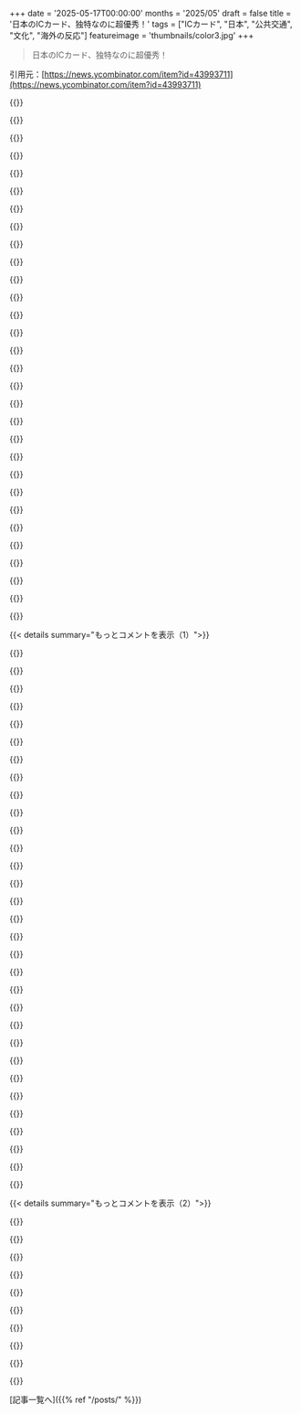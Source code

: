 +++
date = '2025-05-17T00:00:00'
months = '2025/05'
draft = false
title = '日本のICカード、独特なのに超優秀！'
tags = ["ICカード", "日本", "公共交通", "文化", "海外の反応"]
featureimage = 'thumbnails/color3.jpg'
+++

> 日本のICカード、独特なのに超優秀！

引用元：[https://news.ycombinator.com/item?id=43993711](https://news.ycombinator.com/item?id=43993711)




{{<matomeQuote body="Londonだと改札はいつも閉まってて，Oyster cardが有効なときだけ開くんだよね．Tokyoだと逆で，普段は開いててカードがおかしいときだけ閉まる．いちいちドアが開くのを待たなくていいから，流れが止まらなくて超早く感じるよ．" userName="lorenzotenti" createdAt="2025/05/17 16:54:49" color="#38d3d3">}}




{{<matomeQuote body="それって文化の違いあってこそだよね？日本の文化は秩序とかルールを守ることにすごく重きを置いてる－I don’t know that this “open-by-default” system would work in, for instance, the US．" userName="suddenexample" createdAt="2025/05/17 18:47:38" color="#ff5c5c">}}




{{<matomeQuote body="日本の電車使う人たちはルール守る層が多いけど，USだと公共交通は貧しい人向けって思われてて，古くて汚いままにしとくべきって考えがあるんだ．ルールは多いけど，システム自体はリスペクトされてないんだよね．" userName="astrange" createdAt="2025/05/17 20:06:05" color="#785bff">}}




{{<matomeQuote body="そんな風に考えたことなかったけど，もう納得したわ．<br>今の近所に引っ越してきたとき，なんで公共交通がないのか聞いたら，貧しい人が来られないようにするためだって言われて，それが文化全体と繋がってるって気づいてなかったんだ．" userName="mlinhares" createdAt="2025/05/17 21:57:49" color="">}}




{{<matomeQuote body="日本の公共交通使う人たちが全員年配で中流階級ってわけじゃないよ．超金持ちじゃない人なら，だいたいみんな使ってるんじゃない？" userName="isatty" createdAt="2025/05/17 21:54:31" color="#785bff">}}




{{<matomeQuote body="ここで良い指摘だね．信頼の度合いもあると思う．利用者がちゃんと正しいことをして，お金を払うっていう信頼ね．あと，運営側からの追加の配慮もあると思うんだ－たまにはちょっとだけ乗りたい人もいるでしょって．日本にはもう3回行ったけど，駅員が何か事情を説明した人に，切符なしで通してあげてるのを何回か見たよ．" userName="movedx" createdAt="2025/05/17 20:47:33" color="#ff5733">}}




{{<matomeQuote body="コインロッカー使ったり，間違ったホームに入っちゃって反対側に行ったりする理由で，切符なしで改札を通ったこと何回かあるよ．だいたい駅員さんが次の改札か，また出る時に状況を説明するメモをくれるんだ．" userName="m-schuetz" createdAt="2025/05/17 23:12:35" color="#ff5c5c">}}




{{<matomeQuote body="別のコメントでも言ったけど，USのシステムを使ったことあって，バスとか電車に乗ってからお金を払うんだ．払えない場合は，バスの運転手さんが手を振って通してくれたりするよ．電車だと次の駅まで無料で乗れるんだ．" userName="mmooss" createdAt="2025/05/18 04:11:23" color="">}}




{{<matomeQuote body="歳を取ってるってことは若くないってことだね。ぶっちゃけ世界中の犯罪とかややこしい行動のほぼ全部は若い男がやってるわけでしょ。でもさ、NYCの平均年齢は38歳で、東京は45歳なんだって（今ググった）。これってすごい違いだよ！<br>確かに彼らは改札を飛び越えたり、大声で物乞いする人はいないけど、代わりに社会的な交通の病巣として、酔っ払って寝てる人、自殺、痴漢がいるんだよね（これが常に起きてるって意味じゃなくて、みんなが話してる印象ね）。<br>”汚い金持ち以外ほぼ全員じゃない？”って？<br>うーん、それより何をしてるかだと思うんだよね。お金持ちだって目的があれば全然公共交通機関使うと思うよ、俺の知る限りでは。<br>日本で助かることの一つは、マスク文化のおかげで公共の場で顔バレしないことだね。（もちろん、身長2メートル超えのNBA選手とかには通用しないけど）。<br>都市間移動だと、電車は快適だけど高い選択肢で、飛行機や夜行バスの方が安いんだ。でも電車は基本的に自分だけを運ぶのにしか向いてない。グループで移動したり、荷物が多かったり、あまり歩きたくないなら、やっぱり車かタクシーがいいよね。" userName="astrange" createdAt="2025/05/17 23:05:49" color="#ff33a1">}}




{{<matomeQuote body="Phoenixのライトレールだとさ、有効な切符を持ってるかどうかの確認は、電車に乗ってる全員をランダムに警備員がチェックするだけだったんだ（少なくとも昔はね）。改札とか何も無し。<br>コロナ禍中はチケットの有効性チェックすらやめて、”チケットを持ってる”ってだけでOKになったんだよ。俺、同じ切符を2年くらい使ってて、今でも財布に入れてあるんだ、また行く時のためにね。<br>セキュリティを見たとたん電車から降りて、次の電車を待ってる人を何回見たか、数えきれないよ。" userName="UncleEntity" createdAt="2025/05/18 16:24:16" color="#45d325">}}




{{<matomeQuote body="俺は逆の経験をしたよ。別の会社が運行するローカル線から乗り換えるために、広い駅の西口から入ったんだ。必要なホームは東口のすぐそばだった。それはいい。<br>ホームには観光客向けの張り紙（英語！）があって、座席指定券が必要だって書いてあったんだけど、買ってなかったんだ。<br>張り紙には、座席指定券を買う機械は東口にあるって書いてあったんだけど、もちろん改札の向こう側だよね。<br>改札の駅員さんは俺の話は理解してくれたけど、来た道を戻って、つまり西口まで全部戻らないといけないって言われたんだ。駅のその側は”別の鉄道会社のもの”で、俺が必要な切符を売る機械は無かった。駅を通らずに道をすごく遠回りして歩くか、一般の切符売り場に並ぶか、どっちかだって。<br>結局、その電車は逃したよ。<br>全体的に見て、ローカル線や長距離列車の切符システムは、ヨーロッパに比べて不必要に複雑だと感じたね。基本運賃と、特急券と、座席指定券が全部別料金で、それが1枚か2枚か3枚の紙になるんだけど、何によって変わるのか分からなかった。<br>ある時、乗り換えありの旅で、7枚の別々の切符になったことがあるよ。（もちろん、この問題に対する日本のやり方は、切符システムを簡素化するんじゃなくて、7枚全部吸い込んで、該当するのを無効にして、きれいに並べて出す機械を発明することなんだよね）。" userName="Symbiote" createdAt="2025/05/18 08:14:57" color="#45d325">}}




{{<matomeQuote body="俺はそんな風には見なかったな。色々な年齢層、たくさんの学童も含めて見たよ。<br>日本社会がいかに思いやりがあるか、ただただびっくりしてる。" userName="m463" createdAt="2025/05/19 06:52:11" color="">}}




{{<matomeQuote body="些細だけど、すごくインパクトのある違いだね。日本の改札はたいてい二重扉になってて、どっちから来ても目の前で閉まるようになってるんだ。だからみんな速いペースで、すごく間隔を詰めて通れるし、それでもちゃんと正しい人の目の前でドアが閉まるんだよ。<br>それと、ディスプレイ画面がもっと先に配置されてるから、立ち止まって料金を確認する必要もないんだ。" userName="mitthrowaway2" createdAt="2025/05/17 17:08:16" color="#ff5733">}}




{{<matomeQuote body="基本運賃プラス何かっていう種類の切符システムが、不必要に複雑で分かりにくいって意見、完全に同意だね。俺たちも基本運賃を別に買う必要があるって知らなくて、電車を逃しそうになったことがあるよ。駅員さんにホームへの行き方を聞いて、そこで初めて切符が足りないって知ったんだ。" userName="m-schuetz" createdAt="2025/05/18 14:01:46" color="">}}




{{<matomeQuote body="全く同じ比較じゃないけど、対照的にアメリカの通勤者のわずか5%だけが公共交通機関を利用してるんだ[1]。これは90%以上が車通勤ってこと。<br>これから、それぞれのグループ（5%対50%）で公共交通機関を利用する社会経済的な層について、推測できるわけだね。<br>1. https://www.census.gov/content/dam/Census/library/publicatio..." userName="overfeed" createdAt="2025/05/18 01:58:24" color="">}}




{{<matomeQuote body="アメリカだと公共交通って貧困層向けって思われがちだけど、そんなことないと思うよ。<br>NYCみたいにちゃんと使われてるとこもあるし。<br>お金払わず乗る人もいるけど、運転手さんが声かけたり優しく注意してるの見たことあるよ。" userName="mmooss" createdAt="2025/05/18 04:00:10" color="">}}




{{<matomeQuote body="Kansaiの改札はピーク外だとタッチしないと閉まるけど、連続してるときは開いてるよ。<br>無理やり通ることもできちゃうけど、駅員さんに声かけられる（笑）。<br>文化も関係あるかもだけど、主な理由は交通量が多いからだと思うな。" userName="maxgashkov" createdAt="2025/05/18 22:39:53" color="">}}




{{<matomeQuote body="自転車道インフラについて話したとき、お金持ち地区の人が「犯罪者が来る」って反対したんだって。<br>でも実際は、お金持ち地区同士を結んでるインフラが多いんだよね、っておかしいよね。" userName="mmooss" createdAt="2025/05/18 04:07:14" color="">}}




{{<matomeQuote body="Taipei Metroも駅の有料エリアに施設があるけど、同じ駅で入ってすぐ出るとNT＄20かかるんだって。<br>トークンを貸してくれるらしいよ。前より良くなったみたい。<br>Netherlandsの駅は同じ駅の出入りは無料だけど、トイレは€0，70かかるってさ。" userName="yuye" createdAt="2025/05/19 03:02:59" color="#785bff">}}




{{<matomeQuote body="London Undergroundでは、ドアが閉まるのを待たなくてもチケットスキャンできるよ。<br>ゲートは開いたままだから、近づきながらスキャンしないといけないの、ちょっとやりにくいけどね。" userName="robert3005" createdAt="2025/05/17 19:04:00" color="">}}




{{<matomeQuote body="日本は犯罪が少なくて魅力的な環境だって。<br>友達曰く、学校で悪いことのシナリオについて話し合う教育があるからだってさ。<br>でも日本人自身は「変化が遅い」って言うんだよね。" userName="m463" createdAt="2025/05/20 19:17:15" color="">}}




{{<matomeQuote body="Hong Kongではゲート閉まってるけど、Londonよりずっと素早く動くよ。（MTRの駅にはまだ改札機が多いけどね）" userName="Arn_Thor" createdAt="2025/05/17 21:08:11" color="">}}




{{<matomeQuote body="あれ、支払い処理の間の時間稼ぎが必要だったのかもね。日本の改札の形も、もともとは磁気切符の読み取り時間を稼ぐためだったらしいよ。" userName="numpad0" createdAt="2025/05/17 19:01:13" color="">}}




{{<matomeQuote body="iOSとAndroidのとこ、ちょっと分かりにくかったな。記事が間違ってるのか、説明がイマイチなのかよく分かんないけど。iPhoneはiPhone 7以降ならどこの地域のでもFeliCaに対応してるよ。これ、日本に来る観光客にはめっちゃ便利なんだよね。一方、Androidは日本版のスマホじゃないとダメみたい。" userName="aikinai" createdAt="2025/05/17 13:28:39" color="#45d325">}}




{{<matomeQuote body="全世界版のiPhoneはiPhone 8以降、日本版はiPhone 7からだよ。iPhone 7持ってたし、Secure EnclaveにFeliCa対応を追加したエンジニアの友達から聞いた情報だよ。日本の7は特別で、8からどこでも使えるようになったんだ。" userName="ynx" createdAt="2025/05/17 14:25:41" color="#ff33a1">}}




{{<matomeQuote body="いいね！ その開発の裏話とか聞けたら最高なんだけど、AppleとかのNDAで無理だろうね。技術は好きだけど、業界の『セキュリティ・バイ・オブスキュリティ』文化は嫌いだな。今どきのスマートカードは標準アルゴリズムで動いてるし、詳細を公開しても問題ないはずだよ。あと、ちょっと細かいけど Secure Elementね。Secure EnclaveはAppleの暗号化コプロセッサのこと。Secure Elementはスマートカードみたいなハード化されたマイクロコントローラーで、支払いとかICカード発行会社の鍵も持てる、いわば信頼できないデバイスの中にある誰かの信頼できる領域だよ。" userName="lxgr" createdAt="2025/05/17 20:07:17" color="#ff5c5c">}}




{{<matomeQuote body="記事でちゃんと説明できてなかったね、ごめん！ そう、iPhoneはおサイフケータイに対応してるんだけど、Androidスマホに問題があるんだ。記事を更新して分かりやすくしたよ。" userName="aecsocket" createdAt="2025/05/17 14:58:18" color="">}}




{{<matomeQuote body="書き方について一つフィードバックね：『Clarification』のアップデートを追加した後、太字の『NFC-F support is not enough to use your phone as an IC card』のとこに『Update（以下参照）』みたいなのを加えると、もっと分かりやすかったかも。それはさておき、この記事書いてくれてありがとう！ 特にSonyみたいな日本の会社が初期にNFC標準を開発したプロセスに触れてて、すごく洞察に満ちてて役に立ったよ。" userName="rajnathani" createdAt="2025/05/19 10:23:14" color="">}}




{{<matomeQuote body="そう、その通りだよ。Androidは特許で制限されてるんだ。Appleはライセンス契約を結んで、全部の機種で使えるようにしたみたい。" userName="delfinom" createdAt="2025/05/17 14:20:23" color="">}}




{{<matomeQuote body="ちなみに、グローバル版のPixelでも、root取るか日本版のファクトリーイメージを焼けば、簡単に有効にできるよ。" userName="hocuspocus" createdAt="2025/05/17 14:35:53" color="">}}




{{< details summary="もっとコメントを表示（1）">}}

{{<matomeQuote body="理想的じゃないのは分かるけど、観光客には面倒だよね。Googleが全ユーザーに機能を使わせてあげるのって、そんなに大変でも高いわけでもないはずなのに。でも、もし日本に移住するなら、ファクトリーアンロックとかのちょっとした手間で、ほぼ日本版のPixelみたいに使えるようになるよ。" userName="hocuspocus" createdAt="2025/05/18 16:18:03" color="">}}




{{<matomeQuote body="iPhoneってJapanですごい人気なんだよね（USよりシェア高い数少ない国の一つ）。だからAppleも力を入れる価値あるんだろうね。" userName="pauldino" createdAt="2025/05/17 16:21:00" color="">}}




{{<matomeQuote body="その説明おかしいよ。日本のスマホはiOSもAndroidも対応してるし。iOSが特別なのは、世界中でFeliCaを有効にしたこと。これはJapan以外から旅行に来る人や、ウザいシャッター音を避けて海外でスマホ買った日本在住者向けかもね。去年2.7 million Americansが来たし、Appleにとってペイする判断だったのかも。" userName="aikinai" createdAt="2025/05/18 12:20:40" color="">}}




{{<matomeQuote body="それか、もっと高性能で高価な機種とかね。市場に出てる折りたたみスマホ全部とか、俺のOppo Find N5とかみたいに。" userName="ulfw" createdAt="2025/05/18 09:59:43" color="">}}




{{<matomeQuote body="Appleと他のメーカーの製品への取り組み方の違いが大きいと思うな。Appleはグローバル統一モデルにこだわってるけど、Androidメーカーはそこまでじゃない。だから日本以外の機種からは機能が削られちゃうんだ。同じモデルでもね。Japaneseのビジネス習慣も関係してるかも。Pixelsで後から機能を追加できるのは意外だね、証明書とか要ると思ってた。" userName="numpad0" createdAt="2025/05/17 18:53:53" color="">}}




{{<matomeQuote body="多分、ライセンス料の問題が大きいんじゃないかな。グローバル版PixelのdeviceinfoっていうパーティションでSKUを編集するだけでOsaifu Keitaiが有効になるみたいだし。ハードウェアは世界中どこも同じで、ライセンス制限だけなんだよ。" userName="SuperShibe" createdAt="2025/05/18 06:28:08" color="">}}




{{<matomeQuote body="Japanに長く住んでるけど、ICカードは速くてスムーズ。でも小売店の決済システムは店によって対応バラバラでめちゃくちゃ。iPhoneのSuicaがタッチだけで楽だけど、Nanacoや現金になる店も。PayPayも認証で詰まって諦めた。同じTakashimaya内でも違うし、Sogo Department StoreとStarbucksもね。コンビニは何でも使える。親戚に聞かれて自分でもよく分かってないことに気づき、Gemini Deep Researchで調べてもらった。昔の磁気カードはセキュリティ問題があって、Shibuyaとかで偽造カードが売られてたのも覚えてるよ。" userName="tkgally" createdAt="2025/05/17 08:34:01" color="#ff5733">}}




{{<matomeQuote body="来週火曜日に親戚が３週間日本に来るんだけど、クレカとか電子マネーとか現金とかどうしたらいいか聞かれたんだ。<br>僕は日本にちょっとしか行ったことないけど、海外発行のクレカ（VisaかMastercard）とApple PayのSuicaで全然困らなかったよ。<br>たぶん超観光地しか行ってないからだろうけど、ほとんどどこでもそのどっちかで払えたし、SuicaもApple Walletでクレカから直接チャージできたから残高不足で困ることもなかったね。<br>もちろん、小さい食べ物屋さんとかお店では現金が必要になるけど、それも別に困らなかった。ATM手数料も僕の記憶ではそんなに高くない気がするし、僕の銀行は払い戻してくれるからね。<br>いくつかのお店が何十種類もの色んな非接触（チャージ型とかそうじゃないのとか）やQRコード決済を受け付けてて、それに魅せられたよ。でも、一部の自販機（現金もいけるやつ）を除けば、SuicaかVisa/Mastercardのどっちも受け付けてない店で、そういう多様な決済しか使えないってところはなかったと思う。<br>むしろ逆だったな – 駅のホームにあるどこにでもあるアイス自販機が、そもそも駅に入るために使うのと同じカードで支払えるなんて、本当の健康被害に見えるね :)" userName="lxgr" createdAt="2025/05/17 13:13:09" color="#45d325">}}




{{<matomeQuote body="PayPayでたくさんの請求書が払えるって聞いたから、僕も使いたかったんだけど、本人認証っていうボスが倒せなかったんだ。<br>変な癖がホントいっぱいあるよね。僕の最新のはね、セブン銀行のカードなのにセブンイレブンのATM以外で現金が下ろせなくなったこと。他のATMはもう受け付けてくれないんだ…これどうやって解決し始めたらいいの？" userName="bamboozled" createdAt="2025/05/18 12:52:13" color="">}}




{{<matomeQuote body="SuicaとかPasmoとかIcocaが、ほとんどの地域で最強の３つだって分かったな。" userName="thm" createdAt="2025/05/17 11:49:36" color="">}}




{{<matomeQuote body="あれらは相互に使えるよ – だいたい、Suicaが使える店ならIcocaも使えるし、その逆もそうだよ。" userName="notpushkin" createdAt="2025/05/18 01:46:26" color="">}}




{{<matomeQuote body="PayPayのQRコード設定なんてたった2分だよ。特典もたくさんもらえるし。ただ、住民票IDの名前とカタカナの名前が一致するかっていう火の試練に耐えないといけないけどね。あれ、みんな自分のバージョンがあるんだよね。" userName="rootsudo" createdAt="2025/05/17 16:25:16" color="">}}




{{<matomeQuote body="やってみたけど、確認に10日かかると言われて、結局ダメだったよ…名前が間違ってたから。諦めた。" userName="bamboozled" createdAt="2025/05/18 12:48:33" color="">}}




{{<matomeQuote body="＞ 小売りの決済システム全体はゴチャゴチャしてる。何十種類もの電子決済ブランドがあって、店によって受け付けてる組み合わせが違うからね。<br>日本は「均質社会」だって言う人たちに、これを覚えておいてほしいね。（信用度も高くないし。）" userName="astrange" createdAt="2025/05/17 09:03:44" color="">}}




{{<matomeQuote body="日本の「日本人がいるから機能する変な場所」ってイメージあるけど、俺は「普通の人がいる普通の場所」だって広めたいんだよね（最近は中国からの観光客も多いけど）．もしその政策を真似するだけで，良い部分を取り入れられるなら，対立する必要なんてないじゃんって．支払いシステムがそれに当てはまるか分かんないけど．FeliCaは速いから最高だけど，他のタップ決済でも個人的には全然良いと思う．少なくとも券売機使ったり，専用カード買ったり，バスの運転手にお釣り計算したりするよりは絶対マシ．" userName="astrange" createdAt="2025/05/17 23:20:24" color="#38d3d3">}}




{{<matomeQuote body="日本の銀行システムはダメダメだからICカードが普及したんだよｗ 結局現金が一番使えるけど、昔よりはキャッシュレスも増えたかな．10年前はATMでしかカード使えなかったし、20年前（2005年）はTokyoでATM探すのに半日かかった経験も．あと「高信頼”」ってのは、軽犯罪が少ないって意味で、カフェで荷物置いて席取るくらいの話さ．外国人ビジネスには当てはまらないね．" userName="GuB-42" createdAt="2025/05/17 15:54:33" color="#ff5c5c">}}




{{<matomeQuote body="Taiwanだと日本のよりさらに便利だと思うな．俺が遭遇した台湾中の交通システム全部でEasyCard（悠遊卡）が使えたよ．フェリーでさえね．コンビニも全部だし，ちゃんとしたレストランとか店でもいっぱい使える．速さも日本のと同じくらいで，改札通る時に立ち止まる必要すらないんだから．" userName="eloisius" createdAt="2025/05/17 07:59:58" color="#45d325">}}




{{<matomeQuote body="日本のSuicaやPasmoも同じくらい便利だよ．konbini全店，駅の店，ほとんどの交通機関やタクシー，Tokyoの店の半分くらいで使える（AirPayとかPoSシステムで標準）．vending machinesやスーパー，ドラッグストアでも使ってるし，Bic Cameraでも使えるよ．高い買い物は残高制限あるけどね．ショップリストのURLだよ．https://www.jreast.co.jp/multi/en/suicamoney/shop.html" userName="lhl" createdAt="2025/05/17 08:08:22" color="#ff5c5c">}}




{{<matomeQuote body="日本の面白いところは，この素晴らしいユニバーサルなICカードがあるのに，どこでも使えるわけじゃないことだね．ICカードしか使えないとこもあれば，現金だけ，現金かクレジットカードだけ，QRコード（PayPayとか）だけって店もあって，結局いくつかの支払い方法を持たなきゃいけないんだよね．しかもその中の一つは紙幣と硬貨！" userName="walthamstow" createdAt="2025/05/17 11:44:10" color="#45d325">}}




{{<matomeQuote body="多様性って良いことだよね！USAはMastercardとVisaしかなくて，他の決済を締め出してるから手数料高いんだよ（Justice DepartmentのURL）．日本はPaypay, D-Pay, Meri-pay, Line Pay, Rakuten Payとか競争があって，それぞれ割引や特典で惹きつけてる．あと，現金払いはプライベートだから俺は好き．https://www.justice.gov/archives/opa/pr/justice-department-s..." userName="socalgal2" createdAt="2025/05/17 12:39:00" color="#ff33a1">}}




{{<matomeQuote body="USAにはVisa, Mastercard, Discover, AmExがあるよ．それぞれがより良いポイントプログラムで顧客を惹きつけようとしてる．まあ，AmExはどこでも使えるわけじゃないけどね（特にCostco）．Discoverも当たり外れあるけど．" userName="starttoaster" createdAt="2025/05/17 16:03:59" color="#ff5c5c">}}




{{<matomeQuote body="ポイントプログラムは反競争的な囲い込みだよ．VisaとMastercardが高い手数料を取って，それをポイントで利用者に還元してる．新規参入者は高い手数料取れないからポイント出せないし，利用者も集まらない．結局，物の値段が上がって，ポイントカード使わない人は損，使う人も結局損してる．VisaとMastercardは，みんなが騙されてる間に大儲けしてるんだ．" userName="AnthonyMouse" createdAt="2025/05/17 21:32:53" color="#785bff">}}




{{<matomeQuote body="Australiaがchip/pin決済，それからtap/pay決済を広く導入した最初の国だったよ．でもここでも現金がまた流行ってきてるんだ．コスト高で小さい店が脱税のためにね．先週Tokyoにいたんだけど，似たような状況だったな．だいたい小さい店とか利益率低い業界でさ．" userName="threeseed" createdAt="2025/05/17 14:31:58" color="#ff5733">}}




{{<matomeQuote body="手数料のほとんどはカード会社じゃなくて，発行元の銀行（クレジットを提供してる所）に行くんだよ．" userName="lmz" createdAt="2025/05/18 13:05:21" color="">}}




{{<matomeQuote body="ほとんどだけど，全部じゃないね．Wikipediaに相互運用性の複雑な関係を示す図が載ってるよ．見てみたら？ https://en.wikipedia.org/wiki/Nationwide_Mutual_Usage_Servic..." userName="decimalenough" createdAt="2025/05/17 11:28:46" color="#45d325">}}




{{<matomeQuote body="面白い話なんだけど，昔CostcoのクレカはAmExだったんだ．確かCostco CanadaはMastercardしか使えなくて，アメリカのCostcoのクレカはVisaだから，カナダのCostcoじゃ使えないんだって．変だよね．" userName="kaladin-jasnah" createdAt="2025/05/17 16:31:36" color="">}}




{{<matomeQuote body="そういう全部を知ってたとしても，だまされた感じはしないな．現金をいっぱい持ち歩く必要もないし，なくしたり盗まれたりする心配もない．それに，まれに本当にだまされたときは，クレカ会社に助けてもらってお金を取り戻せるんだ．" userName="eloisius" createdAt="2025/05/18 07:57:50" color="">}}




{{<matomeQuote body="これはネットワークの相互運用性を強制することへのすごく良い議論だね．ネット中立性みたいに，カード会社が妥当な料金でネットワークを使えるようにすればいい．そうすれば，どんなネットワークもこういうことを締め付ける能力がなくなる．" userName="no_wizard" createdAt="2025/05/17 23:52:21" color="#785bff">}}




{{<matomeQuote body="StarbucksとかIKEA，McDonaldsみたいな国際的なチェーン店でも使えるんだよ．" userName="danielhep" createdAt="2025/05/17 15:59:07" color="#ff5733">}}




{{<matomeQuote body="なんか，日本の交通機関でSuica/Pasmoが使えない唯一の場所に住んでるみたいだわ：Tokushima．でもconviniではまだ使えるけどね．" userName="bemmu" createdAt="2025/05/17 08:17:16" color="#ff5c5c">}}

{{</details>}}




{{< details summary="もっとコメントを表示（2）">}}

{{<matomeQuote body="俺の理解だと，複雑なのは現時点では主に定期券に限られてるみたい．図（と俺のめっちゃ限られた経験）によると，ストアードバリューでの乗車はほとんどのシステムでサポートされてるよ．共通のキーと駅識別子があるからね．" userName="lxgr" createdAt="2025/05/17 13:02:35" color="#ff5c5c">}}




{{<matomeQuote body="日本もこれ全部あるし、あと30種類くらいあるよ" userName="socalgal2" createdAt="2025/05/17 17:15:30" color="">}}




{{<matomeQuote body="俺の商店街には現金オンリーの店もキャッシュレス対応の店も両方あるよ。PayPayだけOKで現金オンリーの店もよく見るな（多分インセンティブか、追加ハードなしで対応できるからかな）。ちょっとイラっとするけど、支払い独占よりはマシか。でも一番困るのは、JRの駅でクレカのタッチ決済が使えなくて、挿入しかできないこと。古い機器のせいか、Suicaを使わせたいからの嫌がらせか、よくわからん。日本の決済でさらにひどいのは、未だに多くの店やチェーンが独自のポイントカードを要求することだよ（アプリがあるところも、俺のiPhoneだとUIが遅いんだよね）。" userName="lhl" createdAt="2025/05/18 08:13:46" color="#45d325">}}




{{<matomeQuote body="これはカードネットワークが競争相手がいないせいで過剰な影響力を持ってて、それで発行銀行が高い手数料を請求できるんだよ。だってVisaを受け入れるなら、全てのVisaを受け入れなきゃいけないからね。" userName="AnthonyMouse" createdAt="2025/05/18 17:43:53" color="">}}




{{<matomeQuote body="Australiaが最初じゃないけど、一時期New Zealandに次いで世界で2番目に高い非接触決済の普及率だったよ。<br>Australiaでは、主要なPOS加盟店契約会社が5社くらいしかいなかった（大手4行とTyro）のが助けになったんだ。彼らがほとんど全ての端末ハードウェアを持ってたからね。" userName="bigfatkitten" createdAt="2025/05/18 11:35:58" color="">}}




{{<matomeQuote body="実際、驚くほどバラバラなんだよ。俺の国だと、どの店も同じカードリーダーで非接触もチップもOK。日本では、クレカリーダーが非接触クレカに対応してるかコイントスだし、チップでやろうとしても店員さんが慣れてなくて混乱する。だから、日本では現金を使う方がいいかな。" userName="ksdnjweusdnkl21" createdAt="2025/05/17 11:59:44" color="#45d325">}}




{{<matomeQuote body="Tokushima Busは来年ICカード対応を導入するらしいね。" userName="lmm" createdAt="2025/05/17 13:59:06" color="">}}




{{<matomeQuote body="どこで線引きするかによるね。民間企業に相互運用を強制するのは強引な気がするけど、他に良い方法もわからん。端末をユニバーサルにするのはいいけど、古い端末交換や既得権益者を説得するのは大変そう。BNPLみたいな新サービスはもっとひどくて、加盟店が手数料を上乗せするのを契約で禁止してたりするんだ。" userName="Panzer04" createdAt="2025/05/18 02:48:02" color="#785bff">}}




{{<matomeQuote body="ThailandやMalaysiaでも（IKEAはわからんけど、McDonaldsやkonbiniとか多分Starbucksでも）こういうのあるよ。<br>Istanbulでは、交通カードで一部スーパーでも払えると思うし、もちろんフェリー含め全ての交通機関で使えるよ。（余談だけど、レストラン専用のQRコードシステムもあって、多分会社の従業員の昼食代補償に主に使われてると思うけど、Ininal appで割引を受けるのにも使えるよ）" userName="notpushkin" createdAt="2025/05/18 01:42:55" color="#ff5c5c">}}

{{</details>}}



[記事一覧へ]({{% ref "/posts/" %}})

